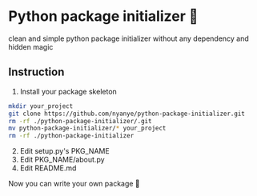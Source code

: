 # Python package initializer 🐍
clean and simple python package initializer without any dependency and hidden magic

## Instruction

1. Install your package skeleton

```bash
mkdir your_project
git clone https://github.com/nyanye/python-package-initializer.git
rm -rf ./python-package-initializer/.git
mv python-package-initializer/* your_project
rm -rf ./python-package-initializer
```

2. Edit setup.py's PKG_NAME
3. Edit PKG_NAME/about.py
4. Edit README.md

Now you can write your own package 🤣
